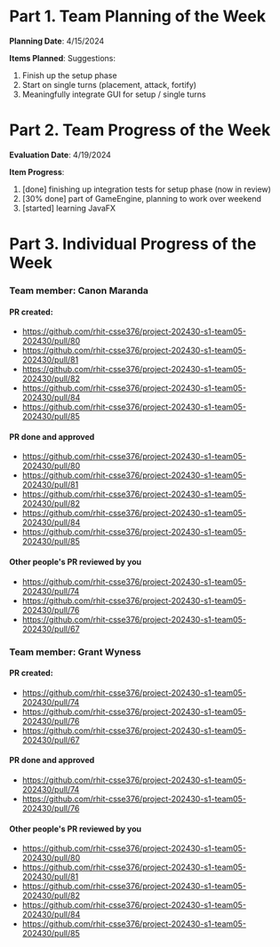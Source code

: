 # Part 1. Team Planning of the Week
**Planning Date**: 4/15/2024

**Items Planned**:
Suggestions:
1. Finish up the setup phase
2. Start on single turns (placement, attack, fortify)
3. Meaningfully integrate GUI for setup / single turns

# Part 2. Team Progress of the Week
**Evaluation Date**: 4/19/2024

**Item Progress**:
1. [done] finishing up integration tests for setup phase (now in review)
2. [30% done] part of GameEngine, planning to work over weekend
3. [started] learning JavaFX

# Part 3. Individual Progress of the Week
### Team member: Canon Maranda
#### PR created:
- https://github.com/rhit-csse376/project-202430-s1-team05-202430/pull/80
- https://github.com/rhit-csse376/project-202430-s1-team05-202430/pull/81
- https://github.com/rhit-csse376/project-202430-s1-team05-202430/pull/82
- https://github.com/rhit-csse376/project-202430-s1-team05-202430/pull/84
- https://github.com/rhit-csse376/project-202430-s1-team05-202430/pull/85

#### PR done and approved
- https://github.com/rhit-csse376/project-202430-s1-team05-202430/pull/80
- https://github.com/rhit-csse376/project-202430-s1-team05-202430/pull/81
- https://github.com/rhit-csse376/project-202430-s1-team05-202430/pull/82
- https://github.com/rhit-csse376/project-202430-s1-team05-202430/pull/84
- https://github.com/rhit-csse376/project-202430-s1-team05-202430/pull/85

#### Other people's PR reviewed by you
- https://github.com/rhit-csse376/project-202430-s1-team05-202430/pull/74
- https://github.com/rhit-csse376/project-202430-s1-team05-202430/pull/76
- https://github.com/rhit-csse376/project-202430-s1-team05-202430/pull/67

### Team member: Grant Wyness
#### PR created:
- https://github.com/rhit-csse376/project-202430-s1-team05-202430/pull/74
- https://github.com/rhit-csse376/project-202430-s1-team05-202430/pull/76
- https://github.com/rhit-csse376/project-202430-s1-team05-202430/pull/67

#### PR done and approved
- https://github.com/rhit-csse376/project-202430-s1-team05-202430/pull/74
- https://github.com/rhit-csse376/project-202430-s1-team05-202430/pull/76

#### Other people's PR reviewed by you
- https://github.com/rhit-csse376/project-202430-s1-team05-202430/pull/80
- https://github.com/rhit-csse376/project-202430-s1-team05-202430/pull/81
- https://github.com/rhit-csse376/project-202430-s1-team05-202430/pull/82
- https://github.com/rhit-csse376/project-202430-s1-team05-202430/pull/84
- https://github.com/rhit-csse376/project-202430-s1-team05-202430/pull/85
